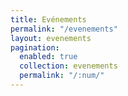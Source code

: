 ```yaml
---
title: Evénements
permalink: "/evenements"
layout: evenements
pagination:
  enabled: true
  collection: evenements
  permalink: "/:num/"
---
```


